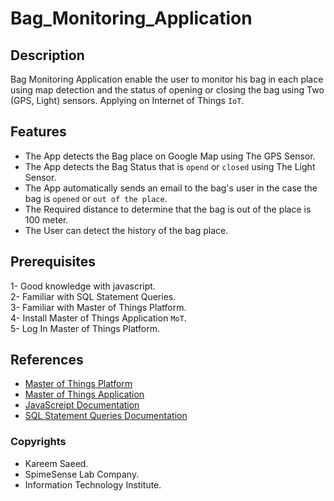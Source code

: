 # Bag_Monitoring_Application
## Description
Bag Monitoring Application enable the user to monitor his bag in each place using map detection and the status of opening or closing the bag using Two (GPS, Light) sensors.
Applying on Internet of Things `IoT`.

## Features
- The App detects the Bag place on Google Map using The GPS Sensor.
- The App detects the Bag Status that is `opend` or `closed` using The Light Sensor.
- The App automatically sends an email to the bag's user in the case the bag is `opened` or `out of the place`.
- The Required distance to determine that the bag is out of the place is 100 meter.
- The User can detect the history of the bag place.

## Prerequisites
1- Good knowledge with javascript.<br/>
2- Familiar with SQL Statement Queries.<br/>
3- Familiar with Master of Things Platform.<br/>
4- Install Master of Things Application `MoT`.<br/>
5- Log In Master of Things Platform.<br/>

## References
 - [Master of Things Platform](https://learning.masterofthings.com/login.html)
 - [Master of Things Application](https://play.google.com/store/apps/details?id=com.spimesenselabs.accelemotorsensor)
 - [JavaScreipt Documentation](https://www.w3schools.com/js/js_intro.asp)
 - [SQL Statement Queries Documentation](https://docs.microsoft.com/en-us/sql/t-sql/queries/queries?view=sql-server-ver15)

### Copyrights
- Kareem Saeed.
- SpimeSense Lab Company.
- Information Technology Institute.